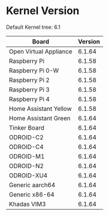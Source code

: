 
# Kernel Version

Default Kernel tree: 6.1

| Board | Version |
|-------|---------|
| Open Virtual Appliance | 6.1.64 |
| Raspberry Pi | 6.1.58 |
| Raspberry Pi 0-W | 6.1.58 |
| Raspberry Pi 2 | 6.1.58 |
| Raspberry Pi 3 | 6.1.58 |
| Raspberry Pi 4 | 6.1.58 |
| Home Assistant Yellow | 6.1.58 |
| Home Assistant Green | 6.1.64 |
| Tinker Board | 6.1.64 |
| ODROID-C2 | 6.1.64 |
| ODROID-C4 | 6.1.64 |
| ODROID-M1 | 6.1.64 |
| ODROID-N2 | 6.1.64 |
| ODROID-XU4 | 6.1.64 |
| Generic aarch64 | 6.1.64 |
| Generic x86-64 | 6.1.64 |
| Khadas VIM3 | 6.1.64 |
